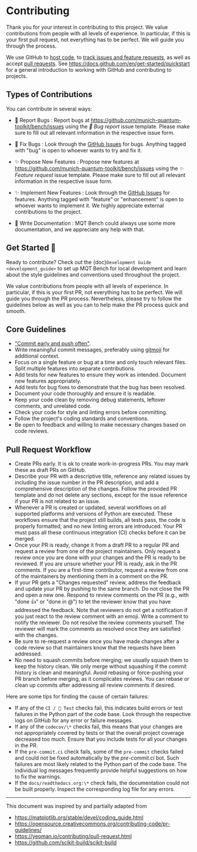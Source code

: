 # Contributing

Thank you for your interest in contributing to this project.
We value contributions from people with all levels of experience.
In particular, if this is your first pull request, not everything has to be perfect.
We will guide you through the process.

We use GitHub to [host code](https://github.com/munich-quantum-toolkit/bench), to [track issues and feature requests](https://github.com/munich-quantum-toolkit/bench/issues), as well as accept [pull requests](https://github.com/munich-quantum-toolkit/bench/pulls).
See <https://docs.github.com/en/get-started/quickstart> for a general introduction to working with GitHub and contributing to projects.

## Types of Contributions

You can contribute in several ways:

- 🐛 Report Bugs
  : Report bugs at <https://github.com/munich-quantum-toolkit/bench/issues> using the _🐛 Bug report_ issue template. Please make sure to fill out all relevant information in the respective issue form.

- 🐛 Fix Bugs
  : Look through the [GitHub Issues](https://github.com/munich-quantum-toolkit/bench/issues) for bugs. Anything tagged with "bug" is open to whoever wants to try and fix it.

- ✨ Propose New Features
  : Propose new features at <https://github.com/munich-quantum-toolkit/bench/issues> using the _✨ Feature request_ issue template. Please make sure to fill out all relevant information in the respective issue form.

- ✨ Implement New Features
  : Look through the [GitHub Issues](https://github.com/munich-quantum-toolkit/bench/issues) for features. Anything tagged with "feature" or "enhancement" is open to whoever wants to implement it. We highly appreciate external contributions to the project.

- 📝 Write Documentation
  : MQT Bench could always use some more documentation, and we appreciate any help with that.

## Get Started 🎉

Ready to contribute? Check out the {doc}`Development Guide <development_guide>` to set up MQT Bench for local development and learn about the style guidelines and conventions used throughout the project.

We value contributions from people with all levels of experience.
In particular, if this is your first PR, not everything has to be perfect.
We will guide you through the PR process.
Nevertheless, please try to follow the guidelines below as well as you can to help make the PR process quick and smooth.

## Core Guidelines

- ["Commit early and push often"](https://www.worklytics.co/blog/commit-early-push-often).
- Write meaningful commit messages, preferably using [gitmoji](https://gitmoji.dev) for additional context.
- Focus on a single feature or bug at a time and only touch relevant files. Split multiple features into separate contributions.
- Add tests for new features to ensure they work as intended. Document new features appropriately.
- Add tests for bug fixes to demonstrate that the bug has been resolved.
- Document your code thoroughly and ensure it is readable.
- Keep your code clean by removing debug statements, leftover comments, and unrelated code.
- Check your code for style and linting errors before committing.
- Follow the project's coding standards and conventions.
- Be open to feedback and willing to make necessary changes based on code reviews.

## Pull Request Workflow

- Create PRs early. It is ok to create work-in-progress PRs. You may mark these as draft PRs on GitHub.
- Describe your PR with a descriptive title, reference any related issues by including the issue number in the PR description, and add a comprehensive description of the changes. Follow the provided PR template and do not delete any sections, except for the issue reference if your PR is not related to an issue.
- Whenever a PR is created or updated, several workflows on all supported platforms and versions of Python are executed. These workflows ensure that the project still builds, all tests pass, the code is properly formatted, and no new linting errors are introduced. Your PR must pass all these continuous integration (CI) checks before it can be merged.
- Once your PR is ready, change it from a draft PR to a regular PR and request a review from one of the project maintainers. Only request a review once you are done with your changes and the PR is ready to be reviewed. If you are unsure whether your PR is ready, ask in the PR comments. If you are a first-time contributor, request a review from one of the maintainers by mentioning them in a comment on the PR.
- If your PR gets a "Changes requested" review, address the feedback and update your PR by pushing to the same branch. Do not close the PR and open a new one. Respond to review comments on the PR (e.g., with "done 👍" or "done in @<commit>") to let the reviewer know that you have addressed the feedback. Note that reviewers do not get a notification if you just react to the review comment with an emoji. Write a comment to notify the reviewer. Do not resolve the review comments yourself. The reviewer will mark the comments as resolved once they are satisfied with the changes.
- Be sure to re-request a review once you have made changes after a code review so that maintainers know that the requests have been addressed.
- No need to squash commits before merging; we usually squash them to keep the history clean. We only merge without squashing if the commit history is clean and meaningful. Avoid rebasing or force-pushing your PR branch before merging, as it complicates reviews. You can rebase or clean up commits after addressing all review comments if desired.

Here are some tips for finding the cause of certain failures:

- If any of the `CI / 🐍 Test` checks fail, this indicates build errors or test failures in the Python part of the code base. Look through the respective logs on GitHub for any error or failure messages.
- If any of the `codecov/\*` checks fail, this means that your changes are not appropriately covered by tests or that the overall project coverage decreased too much. Ensure that you include tests for all your changes in the PR.
- If the `pre-commit.ci` check fails, some of the `pre-commit` checks failed and could not be fixed automatically by the _pre-commit.ci_ bot. Such failures are most likely related to the Python part of the code base. The individual log messages frequently provide helpful suggestions on how to fix the warnings.
- If the `docs/readthedocs.org:\*` check fails, the documentation could not be built properly. Inspect the corresponding log file for any errors.

---

This document was inspired by and partially adapted from

- <https://matplotlib.org/stable/devel/coding_guide.html>
- <https://opensource.creativecommons.org/contributing-code/pr-guidelines/>
- <https://yeoman.io/contributing/pull-request.html>
- <https://github.com/scikit-build/scikit-build>

[GitHub Issues]: https://github.com/munich-quantum-toolkit/bench/issues
